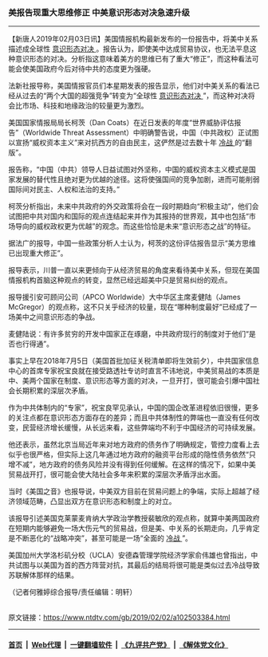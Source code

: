 ### 美报告现重大思维修正 中美意识形态对决急速升级
------------------------

<div class="post_content">
 <p>
  【新唐人2019年02月03日讯】美国情报机构最新发布的一份报告中，将美中关系描述成全球性
  <a href="https://www.ntdtv.com/gb/意识形态对决.htm">
   意识形态对决
  </a>
  。报告认为，即使美中达成贸易协议，也无法平息这种意识形态的对决。分析指这意味着美方的思维已有了重大“修正”，而这种看法可能会使美国政府今后对待中共的态度更为强硬。
 </p>
 <p>
  法新社报导称，美国情报官员们本星期发表的报告显示，他们对中美关系的看法已经从过去的“两个大国的超强竞争”转变为“全球性
  <a href="https://www.ntdtv.com/gb/意识形态对决.htm">
   意识形态对决
  </a>
  ”，而这种对决将会比市场、科技和地缘政治的较量更为激烈。
 </p>
 <p>
  美国国家情报局局长柯茨（Dan Coats）在近日发表的年度“世界威胁评估报告”（Worldwide Threat Assessment）中明确警告说，中国（中共政权）正试图以宣扬“威权资本主义”来对抗西方的自由民主，这俨然是过去数十年
  <a href="https://www.ntdtv.com/gb/冷战.htm">
   冷战
  </a>
  的“翻版”。
 </p>
 <p>
  报告称，“中国（中共）领导人日益试图对外坚称，中国的威权资本主义模式是国家发展的替代性且绝对更为优越的途径。这将使强国间的竞争加剧，进而可能削弱国际间对民主、人权和法治的支持。”
 </p>
 <p>
  柯茨分析指出，未来中共政府的外交政策将会在一段时期趋向“积极主动”，他们会试图把中共对国内和国际的观点连结起来并作为其报持的世界观，其中也包括“市场导向的威权政权更为优越”的观念。而这些恰恰是未来“意识形态之战”的特征。
 </p>
 <p>
  据法广的报导，中国一些政策分析人士认为，柯茨的这份评估报告显示“美方思维已出现重大修正”。
 </p>
 <p>
  报导表示，川普一直以来更倾向于从经济贸易的角度来看待美中关系，但现在美国情报机构首脑这种观点的转变，显然已经远超美中只是贸易纠纷的观点。
 </p>
 <p>
  报导援引安可顾问公司（APCO Worldwide）大中华区主席麦健陆（James McGregor）的观点称，这不只关乎经济的较量，现在“哪种制度最好”已经成了一场美中之间意识形态的争战。
 </p>
 <p>
  麦健陆说：有许多贫穷的开发中国家正在琢磨，中共政府现行的制度对于他们“是否也行得通”。
 </p>
 <p>
  事实上早在2018年7月5日（美国首批加征关税清单即将生效前夕），中共国家信息中心的首席专家祝宝良就在接受路透社专访时直言不讳地说，中美贸易战的本质是中、美两个国家在制度、意识形态等方面的对决，一旦开打，很可能会引爆中国社会长期积累的深层次矛盾。
 </p>
 <p>
  作为中共体制内的“专家”，祝宝良罕见承认，中国的国企改革进程依旧很慢，更多的关注点都在意识形态方面存在的差异；而且中共体制性的弊端也一直没有任何改变，民营经济增长缓慢，从长远来看，这些弊端均不利于中国经济的可持续发展。
 </p>
 <p>
  他还表示，虽然北京当局近年来对地方政府的债务作了明确规定，管控力度看上去似乎也很严格，但实际上这几年通过地方政府的融资平台形成的隐性债务依然“只增不减”，地方政府的债务风险并没有得到任何缓解。在这样的情况下，如果中美贸易战开打，很可能会使大陆社会多年来积累的深层次矛盾浮出水面。
 </p>
 <p>
  当时《美国之音》也报导说，中美双方目前在贸易问题上的争端，实际上超越了经济领域范畴，凸显出双方在意识形态和制度上的对立。
 </p>
 <p>
  该报导引述美国克莱蒙麦肯纳大学政治学教授裴敏欣的观点称，就算中美两国政府在短期内能够避免一场大伤元气的贸易战，但是美、中关系的长期走向，几乎肯定是不断恶化的“战略冲突”，甚至可能是一场“全面的
  <a href="https://www.ntdtv.com/gb/冷战.htm">
   冷战
  </a>
  ”。
 </p>
 <p>
  美国加州大学洛杉矶分校（UCLA）安德森管理学院经济学家俞伟雄也曾指出，中共试图与以美国为首的西方阵营对抗，其最后的结局将很可能是类似过去冷战导致苏联解体那样的结果。
 </p>
 <p>
  （记者何雅婷综合报导/责任编辑：明轩）
 </p>
 <div class="single_ad">
 </div>
</div>

<br/>原文链接：https://www.ntdtv.com/gb/2019/02/02/a102503384.html


------------------------
#### [首页](https://github.com/gfw-breaker/banned-news/blob/master/README.md) &nbsp;|&nbsp; [Web代理](https://github.com/labour-camp/helloworld) &nbsp;|&nbsp; [一键翻墙软件](https://github.com/gfw-breaker/nogfw/blob/master/README.md) &nbsp;|&nbsp; [《九评共产党》](https://github.com/gfw-breaker/9ping.md/blob/master/README.md#九评之一评共产党是什么) &nbsp;|&nbsp; [《解体党文化》](https://github.com/gfw-breaker/jtdwh.md/blob/master/README.md#绪论)

